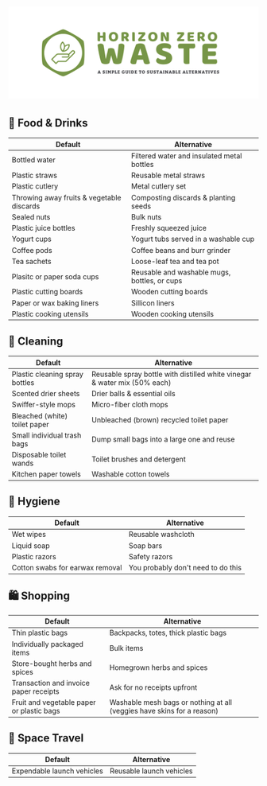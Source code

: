 # [![Horizon Zero Waste - A simple guide to sustainable alternatives][logo-url]][url]

## 🍎 Food & Drinks

| Default | Alternative |
| --- | --- | 
| Bottled water | Filtered water and insulated metal bottles |
| Plastic straws | Reusable metal straws |
| Plastic cutlery | Metal cutlery set |
| Throwing away fruits & vegetable discards | Composting discards & planting seeds |
| Sealed nuts | Bulk nuts |
| Plastic juice bottles | Freshly squeezed juice |
| Yogurt cups | Yogurt tubs served in a washable cup |
| Coffee pods | Coffee beans and burr grinder |
| Tea sachets | Loose-leaf tea and tea pot |
| Plasitc or paper soda cups | Reusable and washable mugs, bottles, or cups |
| Plastic cutting boards | Wooden cutting boards | 
| Paper or wax baking liners | Sillicon liners | 
| Plastic cooking utensils | Wooden cooking utensils | 

## 🧽 Cleaning

| Default | Alternative | 
| --- | --- |
| Plastic cleaning spray bottles | Reusable spray bottle with distilled white vinegar & water mix (50% each) |
| Scented drier sheets | Drier balls & essential oils |
| Swiffer-style mops | Micro-fiber cloth mops |
| Bleached (white) toilet paper | Unbleached (brown) recycled toilet paper | 
| Small individual trash bags | Dump small bags into a large one and reuse |
| Disposable toilet wands | Toilet brushes and detergent |
| Kitchen paper towels | Washable cotton towels | 

## 🚿 Hygiene

| Default | Alternative | 
| --- | --- |
| Wet wipes | Reusable washcloth |
| Liquid soap | Soap bars |
| Plastic razors | Safety razors |
| Cotton swabs for earwax removal | You probably don't need to do this |

## 🛍 Shopping 

| Default | Alternative | 
| --- | --- |
| Thin plastic bags | Backpacks, totes, thick plastic bags |
| Individually packaged items | Bulk items |
| Store-bought herbs and spices | Homegrown herbs and spices |
| Transaction and invoice paper receipts | Ask for no receipts upfront |
| Fruit and vegetable paper or plastic bags | Washable mesh bags or nothing at all (veggies have skins for a reason) |

## 🚀 Space Travel

| Default | Alternative | 
| --- | --- |
| Expendable launch vehicles | Reusable launch vehicles |

[url]: https://horizonzerowaste.com
[logo-url]: horizon-zero-waste-title.png

